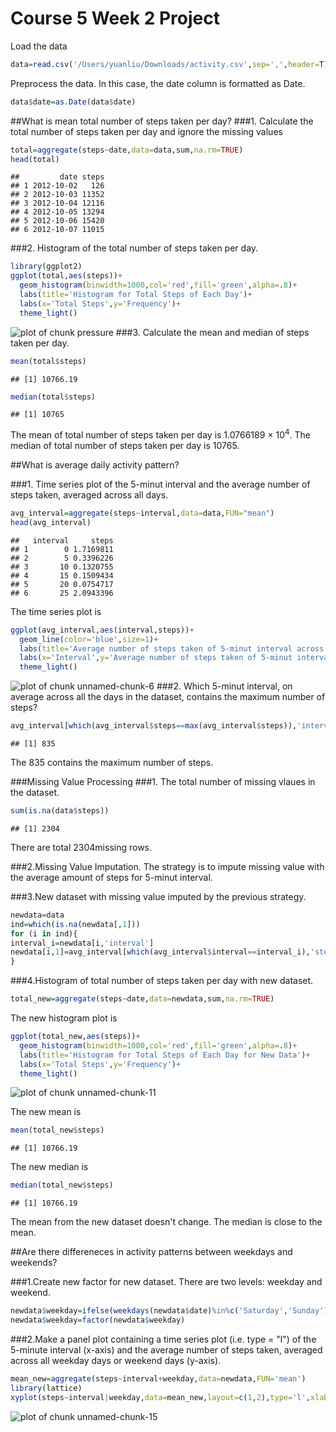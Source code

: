 # Course 5 Week 2 Project
Load the data

```r
data=read.csv('/Users/yuanliu/Downloads/activity.csv',sep=',',header=T)
```
Preprocess the data. In this case, the date column is formatted as Date.

```r
data$date=as.Date(data$date)
```
##What is mean total number of steps taken per day?
###1. Calculate the total number of steps taken per day and ignore the missing values

```r
total=aggregate(steps~date,data=data,sum,na.rm=TRUE)
head(total)
```

```
##         date steps
## 1 2012-10-02   126
## 2 2012-10-03 11352
## 3 2012-10-04 12116
## 4 2012-10-05 13294
## 5 2012-10-06 15420
## 6 2012-10-07 11015
```
###2. Histogram of the total number of steps taken per day. 

```r
library(ggplot2)
ggplot(total,aes(steps))+
  geom_histogram(binwidth=1000,col='red',fill='green',alpha=.8)+
  labs(title='Histogram for Total Steps of Each Day')+
  labs(x='Total Steps',y='Frequency')+
  theme_light()
```

![plot of chunk pressure](figure/pressure-1.png)
###3. Calculate the mean and median of steps taken per day.

```r
mean(total$steps)
```

```
## [1] 10766.19
```

```r
median(total$steps)
```

```
## [1] 10765
```
The mean of total number of steps taken per day is 1.0766189 &times; 10<sup>4</sup>.
The median of total number of steps taken per day is 10765.

##What is average daily activity pattern?

###1. Time series plot of the 5-minut interval and the average number of steps taken, averaged across all days.

```r
avg_interval=aggregate(steps~interval,data=data,FUN="mean")
head(avg_interval)
```

```
##   interval     steps
## 1        0 1.7169811
## 2        5 0.3396226
## 3       10 0.1320755
## 4       15 0.1509434
## 5       20 0.0754717
## 6       25 2.0943396
```
The time series plot is

```r
ggplot(avg_interval,aes(interval,steps))+
  geom_line(color='blue',size=1)+
  labs(title='Average number of steps taken of 5-minut interval across all days')+
  labs(x='Interval',y='Average number of steps taken of 5-minut interval')+
  theme_light()
```

![plot of chunk unnamed-chunk-6](figure/unnamed-chunk-6-1.png)
###2. Which 5-minut interval, on average across all the days in the dataset, contains the maximum number of steps?

```r
avg_interval[which(avg_interval$steps==max(avg_interval$steps)),'interval']
```

```
## [1] 835
```
The 835 contains the maximum number of steps.

###Missing Value Processing
###1. The total number of missing vlaues in the dataset. 

```r
sum(is.na(data$steps))
```

```
## [1] 2304
```
There are total 2304missing rows.

###2.Missing Value Imputation.
The strategy is to impute missing value  with the average amount of steps for 5-minut interval. 

###3.New dataset with missing value imputed by the previous strategy.

```r
newdata=data
ind=which(is.na(newdata[,1]))
for (i in ind){
interval_i=newdata[i,'interval']
newdata[i,1]=avg_interval[which(avg_interval$interval==interval_i),'steps']
}
```

###4.Histogram of total number of steps taken per day with new dataset. 

```r
total_new=aggregate(steps~date,data=newdata,sum,na.rm=TRUE)
```

The new histogram plot is 


```r
ggplot(total_new,aes(steps))+
  geom_histogram(binwidth=1000,col='red',fill='green',alpha=.8)+
  labs(title='Histogram for Total Steps of Each Day for New Data')+
  labs(x='Total Steps',y='Frequency')+
  theme_light()
```

![plot of chunk unnamed-chunk-11](figure/unnamed-chunk-11-1.png)

The new mean is 

```r
mean(total_new$steps)
```

```
## [1] 10766.19
```
The new median is 

```r
median(total_new$steps)
```

```
## [1] 10766.19
```

The mean from the new dataset doesn't change. The median is close to the mean. 

##Are there differeneces in activity patterns between weekdays and weekends?

###1.Create new factor for new dataset. There are two levels: weekday and weekend.


```r
newdata$weekday=ifelse(weekdays(newdata$date)%in%c('Saturday','Sunday'),'weekend','weekday')
newdata$weekday=factor(newdata$weekday)
```
###2.Make a panel plot containing a time series plot (i.e. type = "l") of the 5-minute interval (x-axis) and the average number of steps taken, averaged across all weekday days or weekend days (y-axis).


```r
mean_new=aggregate(steps~interval+weekday,data=newdata,FUN='mean')
library(lattice)
xyplot(steps~interval|weekday,data=mean_new,layout=c(1,2),type='l',xlab='Interval',ylab='Number of Steps')
```

![plot of chunk unnamed-chunk-15](figure/unnamed-chunk-15-1.png)

